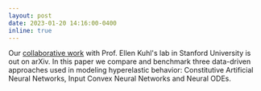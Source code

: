 ```yaml
---
layout: post
date: 2023-01-20 14:16:00-0400
inline: true
---
```


Our <a href="https://arxiv.org/abs/2301.10714">collaborative work</a> with Prof. Ellen Kuhl's lab in Stanford University is out on arXiv. In this paper we compare and benchmark three data-driven approaches used in modeling hyperelastic behavior: Constitutive Artificial Neural Networks, Input Convex Neural Networks and Neural ODEs.
